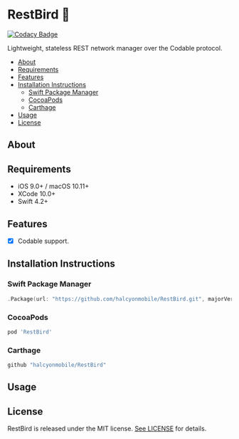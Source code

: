 # RestBird 🦉

[![Codacy Badge](https://api.codacy.com/project/badge/Grade/681dfe685db146c182483b44bd962a06)](https://app.codacy.com/app/Halcyon-Mobile/RestBird?utm_source=github.com&utm_medium=referral&utm_content=halcyonmobile/RestBird&utm_campaign=Badge_Grade_Dashboard)

Lightweight, stateless REST network manager over the Codable protocol.

- [About](#about)
- [Requirements](#requirements)
- [Features](#features)
- [Installation Instructions](#installation-instructions)
    - [Swift Package Manager](#swift-package-manager)
    - [CocoaPods](#cocoapods)
    - [Carthage](#carthage)
- [Usage](#usage)
- [License](#license)

## About

## Requirements

- iOS 9.0+ / macOS 10.11+
- XCode 10.0+
- Swift 4.2+

## Features

- [x] Codable support.

## Installation Instructions

### Swift Package Manager

```swift
.Package(url: "https://github.com/halcyonmobile/RestBird.git", majorVersion: 1)
```

### CocoaPods

```ruby
pod 'RestBird'
```

### Carthage

```swift
github "halcyonmobile/RestBird"
```

## Usage

## License

RestBird is released under the MIT license. [See LICENSE](https://github.com/halcyonmobile/RestBird/blob/master/LICENSE) for details.
